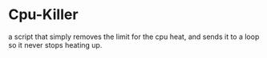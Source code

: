 # Cpu-Killer
a script that simply removes the limit for the cpu heat, and sends it to a loop so it never stops heating up.
